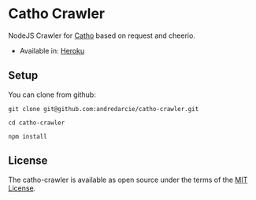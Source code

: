 # Catho Crawler

NodeJS Crawler for [Catho](http://www.catho.com.br/vagas/por-area/) based on request and cheerio.     
- Available in: [Heroku](https://catho-crawler.herokuapp.com/)

## Setup

You can clone from github:

    git clone git@github.com:andredarcie/catho-crawler.git

    cd catho-crawler

    npm install

## License
The catho-crawler is available as open source under the terms of the [MIT License](http://opensource.org/licenses/MIT).
